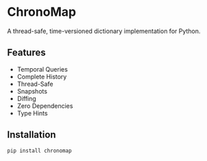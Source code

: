 # ChronoMap

A thread-safe, time-versioned dictionary implementation for Python.

## Features

- Temporal Queries
- Complete History
- Thread-Safe
- Snapshots
- Diffing
- Zero Dependencies
- Type Hints

## Installation

```bash
pip install chronomap
```
